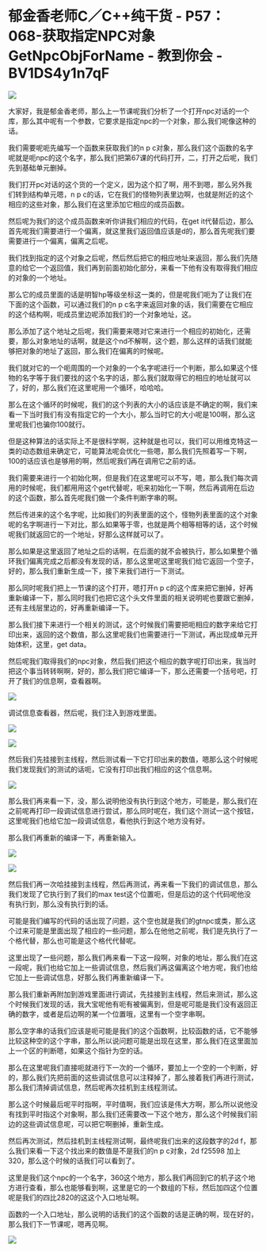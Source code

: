 # 郁金香老师C／C++纯干货 - P57：068-获取指定NPC对象GetNpcObjForName - 教到你会 - BV1DS4y1n7qF

![](img/456a79a0860a4ba3a5e46e3d2a4c85bd_0.png)

大家好，我是郁金香老师，那么上一节课呢我们分析了一个打开npc对话的一个库，那么其中呢有一个参数，它要求是指定npc的一个对象，那么我们呢像这种的话。

我们需要呢呃先编写一个函数来获取我们的n p c对象，那么我们这个函数的名字呢就是呃npc的这个名字，那么我们把第67课的代码打开，二，打开之后呢，我们先到基础单元删掉。

我们打开pc对话的这个货的一个定义，因为这个扣了啊，用不到嗯，那么另外我们转到结构单元嗯，n p c的话，它在我们的怪物列表里边啊，也就是附近的这个相应的这些对象，那么我们在这里添加它相应的成员函数。

然后呢为我们的这个成员函数来听你讲我们相应的代码，在get it代替后边，那么首先呢我们需要进行一个偏离，就这里我们返回值应该是d的，那么首先呢我们要需要进行一个偏离，偏离之后呢。

我们找到指定的这个对象之后呢，然后然后把它的相应地址来返回，那么我们先随意的给它一个返回值，我们再到前面初始化部分，来看一下他有没有取得我们相应的对象的一个地址。

那么它的成员里面的话是明智hp等级坐标这一类的，但是呢我们呃为了让我们在下面的这个函数，可以通过我们的n p c名字来返回对象的话，我们需要在它相应的这个结构啊，呃成员里边呢添加我们的一个对象地址，这。

那么添加了这个地址之后呢，我们需要来嗯对它来进行一个相应的初始化，还需要，那么对象地址的话啊，就是这个nd不解啊，这个题，那么这样的话我们就能够把对象的地址了返回，那么我们在偏离的时候呢。

我们就对它的一个呃周围的一个对象的一个名字呢进行一个判断，那么如果这个怪物的名字等于我们要找的这个名字的话，那么我们就取得它的相应的地址就可以了，好的，那么我们在这里呢用一个循环，哈哈哈。

那么在这个循环的时候呢，我们的这个列表的大小的话应该是不确定的啊，我们来看一下当时我们有没有指定它的一个大小，那么当时它的大小呢是100啊，那么这里呢我们也骗你100就行。

但是这种算法的话实际上不是很科学啊，这种就是也可以，我们可以用维克特这一类的动态数组来确定它，可能算法呢会优化一些嗯，那么我们先照着写一下啊，100的话应该也是够用的啊，然后呢我们再在调用它之前的话。

我们需要来进行一个初始化啊，但是我们在这里呢可以不写，嗯，那么我们每次调用的时候呢，我们都用用这个get代替呢，呃来初始化一下啊，然后再调用在后边的这个函数，那么首先呢我们做一个条件判断字串的啊。

然后传进来的这个名字呢，比如我们的列表里面的这个，怪物列表里面的这个对象呢的名字啊进行一下对比，那么如果等于零，也就是两个相等相等的话，这个时候呢我们就返回它的一个地址，好那么这样就可以了。

那么如果是这里返回了地址之后的话啊，在后面的就不会被执行，那么如果整个循环我们偏离完成之后都没有发现的话，那么这里呢这里呢我们给它返回一个空子，好的，那么我们重新生成一下，接下来我们进行一下测试。

那么同时呢我们把上一节课的这个打开，嗯打开n p c的这个库来把它删掉，好再重新编译一下，那么同时我们也把它这个头文件里面的相关说明呢也要跟它删掉，还有主线层里边的，好再重新编译一下。

那么我们接下来进行一个相关的测试，这个时候我们需要把呃相应的数字来给它打印出来，返回的这个数值，那么这里呢我们也需要进行一下测试，再出现成单元开始体积，这里，get data。

然后呢我们取得我们的npc对象，然后我们把这个相应的数字呢打印出来，我当时把这个事当转转啊啊，好的，那么我们把它编译一下，那么还需要一个括号吧，打开了我们的信息啊，查看器啊。



![](img/456a79a0860a4ba3a5e46e3d2a4c85bd_2.png)

调试信息查看器，然后呢，我们注入到游戏里面。

![](img/456a79a0860a4ba3a5e46e3d2a4c85bd_4.png)

![](img/456a79a0860a4ba3a5e46e3d2a4c85bd_5.png)

然后我们先挂接到主线程，然后测试看一下它打印出来的数值，嗯那么这个时候呢我们发现我们的测试的话呃，它没有打印出我们相应的这个信息啊。



![](img/456a79a0860a4ba3a5e46e3d2a4c85bd_7.png)

那么我们再来看一下，没，那么说明他没有执行到这个地方，可能是，那么我们在之前呢再打印一段调试信息进行尝试，那么同时呢在，我们这个测试一这个按钮，这里呢我们也给它加一段调试信息，看他执行到这个地方没有好。

那么我们再重新的编译一下，再重新输入。

![](img/456a79a0860a4ba3a5e46e3d2a4c85bd_9.png)

![](img/456a79a0860a4ba3a5e46e3d2a4c85bd_10.png)

然后我们再一次哈挂接到主线程，然后再测试，再来看一下我们的调试信息，那么我们发现了它执行到了我们的max test这个位置呃，但是后边的这个代码呢他没有执行到，那么没有执行到的话。

可能是我们编写的代码的话出现了问题，这个空也就是我们的gtnpc或类，那么这个过来可能是里面出现了相应的一些问题，那么在他他之前呢，我们是先执行了一个格代替，那么也可能是这个格代代替呢。

这里出现了一些问题，那么我们再来看一下这一段啊，对象的地址，那么我们在这一段呢，我们也给它加上一些调试信息，然后我们再这偏离这个地方呢，我们也给它加上一些调试信息，好那么我们再重新编译一下。

那么我们重新再附加到游戏里面进行调试，先挂接到主线程，然后来测试，那么这个时候我们发现的话，我大宝呢他有呃有被偏离到，但是呢可能是我们没有返回正确的数字，或者是后边啊的某一个位置哦，这里有一个空字串啊。

那么空字串的话我们应该是呃可能是我们的这个函数啊，比较函数的话，它不能够比较这种空的这个字串，那么所以说问题可能是出现在这里，那么我们在这里面加上一个区的判断嗯，如果这个指针为空的话。

那么在这里呢我们直接呃就进行下一次的一个循环，要加上一个空的一个判断，好的，那么我们先把前面的这些调试信息可以注释掉了，那么接着我们再进行测试，那么我们清掉调试信息，然后呢再次挂机到主线程测试。

那么这个时候最后呢平时指啊，平时值啊，我们应该是伟大方啊，那么所以说他没有找到平时指这个对象啊，那么我们还需要改一下这个地方，那么这个时候我们前边的这些调试信息呢，可以把它啊删掉，重新生成。

然后再次测试，然后挂机到主线程测试啊，最终呢我们出来的这段数字的2d f，那么我们来看一下这个找出来的数值是不是我们的n p c对象，2d f25598 加上320，那么这个时候的话我们可以看到了。

这里是我们这个npc的一个名字，360这个地方，那么我们再回到它的机子这个地方进行查看，那么也能够看到啊，这里是它的一个数组的下标，然后加四这个位置呢是我们的四比2820的这这个入口地址啊。

函数的一个入口地址，那么说明的话我们的这个函数的话是正确的啊，现在好的，那么我们下一节课呢，嗯再见啊。



![](img/456a79a0860a4ba3a5e46e3d2a4c85bd_12.png)